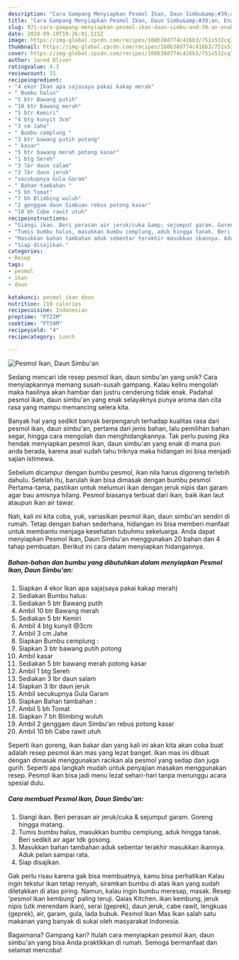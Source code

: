```yaml
---
description: "Cara Gampang Menyiapkan Pesmol Ikan, Daun Simbu&amp;#39;an, Enak Banget"
title: "Cara Gampang Menyiapkan Pesmol Ikan, Daun Simbu&amp;#39;an, Enak Banget"
slug: 971-cara-gampang-menyiapkan-pesmol-ikan-daun-simbu-and-39-an-enak-banget
date: 2020-09-10T19:26:01.515Z
image: https://img-global.cpcdn.com/recipes/160b38d774c416b3/751x532cq70/pesmol-ikan-daun-simbuan-foto-resep-utama.jpg
thumbnail: https://img-global.cpcdn.com/recipes/160b38d774c416b3/751x532cq70/pesmol-ikan-daun-simbuan-foto-resep-utama.jpg
cover: https://img-global.cpcdn.com/recipes/160b38d774c416b3/751x532cq70/pesmol-ikan-daun-simbuan-foto-resep-utama.jpg
author: Jared Oliver
ratingvalue: 4.3
reviewcount: 15
recipeingredient:
- "4 ekor Ikan apa sajasaya pakai kakap merah"
- " Bumbu halus"
- "5 btr Bawang putih"
- "10 btr Bawang merah"
- "5 btr Kemiri"
- "4 btg kunyit 3cm"
- "3 cm Jahe"
- " Bumbu cemplung "
- "3 btr bawang putih potong"
- " kasar"
- "5 btr bawang merah potong kasar"
- "1 btg Sereh"
- "3 lbr daun salam"
- "3 lbr daun jeruk"
- "secukupnya Gula Garam"
- " Bahan tambahan "
- "5 bh Tomat"
- "7 bh Blimbing wuluh"
- "2 genggam daun Simbuan rebus potong kasar"
- "10 bh Cabe rawit utuh"
recipeinstructions:
- "Siangi ikan. Beri perasan air jeruk/cuka &amp; sejumput garam. Goreng hingga matang."
- "Tumis bumbu halus, masukkan bumbu cemplung, aduk hingga tanak. Beri sedikit air agar tdk gosong."
- "Masukkan bahan tambahan aduk sebentar terakhir masukkan ikannya. Aduk pelan sampai rata."
- "Siap disajikan."
categories:
- Resep
tags:
- pesmol
- ikan
- daun

katakunci: pesmol ikan daun 
nutrition: 219 calories
recipecuisine: Indonesian
preptime: "PT22M"
cooktime: "PT59M"
recipeyield: "4"
recipecategory: Lunch

---
```



![Pesmol Ikan, Daun Simbu&#39;an](https://img-global.cpcdn.com/recipes/160b38d774c416b3/751x532cq70/pesmol-ikan-daun-simbuan-foto-resep-utama.jpg)

Sedang mencari ide resep pesmol ikan, daun simbu&#39;an yang unik? Cara menyiapkannya memang susah-susah gampang. Kalau keliru mengolah maka hasilnya akan hambar dan justru cenderung tidak enak. Padahal pesmol ikan, daun simbu&#39;an yang enak selayaknya punya aroma dan cita rasa yang mampu memancing selera kita.

Banyak hal yang sedikit banyak berpengaruh terhadap kualitas rasa dari pesmol ikan, daun simbu&#39;an, pertama dari jenis bahan, lalu pemilihan bahan segar, hingga cara mengolah dan menghidangkannya. Tak perlu pusing jika hendak menyiapkan pesmol ikan, daun simbu&#39;an yang enak di mana pun anda berada, karena asal sudah tahu triknya maka hidangan ini bisa menjadi sajian istimewa.

Sebelum dicampur dengan bumbu pesmol, ikan nila harus digoreng terlebih dahulu. Setelah itu, barulah ikan bisa dimasak dengan bumbu pesmol Pertama-tama, pastikan untuk melumuri ikan dengan jeruk nipis dan garam agar bau amisnya hilang. Pesmol biasanya terbuat dari ikan, baik ikan laut ataupun ikan air tawar.


Nah, kali ini kita coba, yuk, variasikan pesmol ikan, daun simbu&#39;an sendiri di rumah. Tetap dengan bahan sederhana, hidangan ini bisa memberi manfaat untuk membantu menjaga kesehatan tubuhmu sekeluarga. Anda dapat menyiapkan Pesmol Ikan, Daun Simbu&#39;an menggunakan 20 bahan dan 4 tahap pembuatan. Berikut ini cara dalam menyiapkan hidangannya.

<!--inarticleads1-->

##### Bahan-bahan dan bumbu yang dibutuhkan dalam menyiapkan Pesmol Ikan, Daun Simbu&#39;an:

1. Siapkan 4 ekor Ikan apa saja(saya pakai kakap merah)
1. Sediakan  Bumbu halus:
1. Sediakan 5 btr Bawang putih
1. Ambil 10 btr Bawang merah
1. Sediakan 5 btr Kemiri
1. Ambil 4 btg kunyit @3cm
1. Ambil 3 cm Jahe
1. Siapkan  Bumbu cemplung :
1. Siapkan 3 btr bawang putih potong
1. Ambil  kasar
1. Sediakan 5 btr bawang merah potong kasar
1. Ambil 1 btg Sereh
1. Sediakan 3 lbr daun salam
1. Siapkan 3 lbr daun jeruk
1. Ambil secukupnya Gula Garam
1. Siapkan  Bahan tambahan :
1. Ambil 5 bh Tomat
1. Siapkan 7 bh Blimbing wuluh
1. Ambil 2 genggam daun Simbu&#39;an rebus potong kasar
1. Ambil 10 bh Cabe rawit utuh


Seperti ikan goreng, ikan bakar dan yang kali ini akan kita akan coba buat adalah resep pesmol ikan mas yang lezat banget. Ikan mas ini dibuat dengan dimasak menggunakan racikan ala pesmol yang sedap dan juga gurih. Seperti apa langkah mudah untuk penyajian masakan menggunakan resep. Pesmol ikan bisa jadi menu lezat sehari-hari tanpa menunggu acara spesial dulu. 

<!--inarticleads2-->

##### Cara membuat Pesmol Ikan, Daun Simbu&#39;an:

1. Siangi ikan. Beri perasan air jeruk/cuka &amp; sejumput garam. Goreng hingga matang.
1. Tumis bumbu halus, masukkan bumbu cemplung, aduk hingga tanak. Beri sedikit air agar tdk gosong.
1. Masukkan bahan tambahan aduk sebentar terakhir masukkan ikannya. Aduk pelan sampai rata.
1. Siap disajikan.


Gak perlu risau karena gak bisa membuatnya, kamu bisa perhatikan Kalau ingin tekstur ikan tetap renyah, siramkan bumbu di atas ikan yang sudah diletakkan di atas piring. Namun, kalau ingin bumbu meresap, masak. Resep &#39;pesmol ikan kembung&#39; paling teruji. Qaias Kitchen. ikan kembung, jeruk nipis (utk merendam ikan), serai (geprek), daun jeruk, cabe rawit, lengkuas (geprek), air, garam, gula, lada bubuk. Pesmol Ikan Mas Ikan salah satu makanan yang banyak di sukai oleh masyarakat Indonesia. 

Bagaimana? Gampang kan? Itulah cara menyiapkan pesmol ikan, daun simbu&#39;an yang bisa Anda praktikkan di rumah. Semoga bermanfaat dan selamat mencoba!
